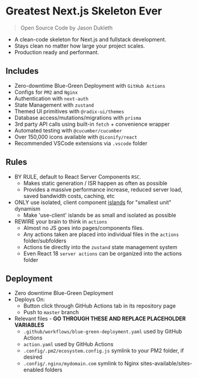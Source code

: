 # Greatest Next.js Skeleton Ever

> Open Source Code by Jason Dukleth

* A clean-code skeleton for Next.js and fullstack development.
* Stays clean no matter how large your project scales.
* Production ready and performant.

## Includes
* Zero-downtime Blue-Green Deployment with `GitHub Actions`
* Configs for `PM2` and `Nginx`
* Authentication with `next-auth`
* State Management with `zustand`
* Themed UI primitives with `@radix-ui/themes`
* Database access/mutations/migrations with `prisma`
* 3rd party API calls using built-in `fetch` + convenience wrapper
* Automated testing with `@cucumber/cucumber`
* Over 150,000 icons available with `@iconify/react`
* Recommended VSCode extensions via `.vscode` folder

## Rules
* BY RULE, default to React Server Components `RSC`.
  * Makes static generation / ISR happen as often as possible
  * Provides a massive performance increase, reduced server load, saved bandwidth costs, caching, etc
* ONLY use isolated, client component [islands](https://docs.astro.build/en/concepts/islands/) for "smallest unit" dynamism
  * Make 'use-client' islands be as small and isolated as possible
* REWIRE your brain to think in `actions`
  * Almost no JS goes into pages/components files.
  * Any actions taken are placed into individual files in the `actions` folder/subfolders
  * Actions tie directly into the `zustand` state management system
  * Even React 18 `server actions` can be organized into the actions folder

## Deployment
* Zero downtime Blue-Green Deployment
* Deploys On:
  * Button click through GitHub Actions tab in its repository page
  * Push to `master` branch
* Relevant files - **GO THROUGH THESE AND REPLACE PLACEHOLDER VARIABLES**
  * `.github/workflows/blue-green-deployment.yaml` used by GitHub Actions
  * `action.yaml` used by GitHub Actions
  * `.config/.pm2/ecosystem.config.js` symlink to your PM2 folder, if desired
  * `.config/.nginx/mydomain.com` symlink to Nginx sites-available/sites-enabled folders

